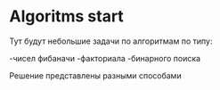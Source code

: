 # Algoritms start

Тут будут небольшие задачи по алгоритмам по типу:

-чисел фибаначи
-факториала
-бинарного поиска

Решение представлены разными способами